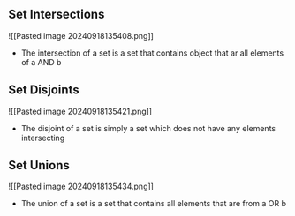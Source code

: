 ## Set Intersections
![[Pasted image 20240918135408.png]]
- The intersection of a set is a set that contains object that ar all elements of a AND b
## Set Disjoints
![[Pasted image 20240918135421.png]]
- The disjoint of a set is simply a set which does not have any elements intersecting
## Set Unions
![[Pasted image 20240918135434.png]]
- The union of a set is a set that contains all elements that are from a OR b
